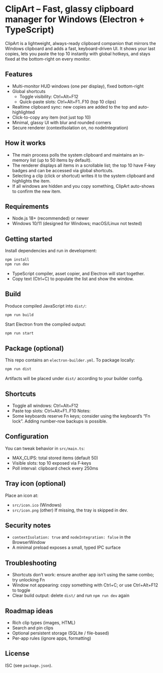 # ClipArt – Fast, glassy clipboard manager for Windows (Electron + TypeScript)

ClipArt is a lightweight, always-ready clipboard companion that mirrors the Windows clipboard and adds a fast, keyboard-driven UI. It shows your last copies, lets you paste the top 10 instantly with global hotkeys, and stays fixed at the bottom-right on every monitor.

## Features
- Multi-monitor HUD windows (one per display), fixed bottom-right
- Global shortcuts
  - Toggle visibility: Ctrl+Alt+F12
  - Quick-paste slots: Ctrl+Alt+F1..F10 (top 10 clips)
- Realtime clipboard sync: new copies are added to the top and auto-highlighted
- Click-to-copy any item (not just top 10)
- Minimal, glassy UI with blur and rounded corners
- Secure renderer (contextIsolation on, no nodeIntegration)

## How it works
- The main process polls the system clipboard and maintains an in-memory list (up to 50 items by default).
- The renderer displays all items in a scrollable list; the top 10 have F‑key badges and can be accessed via global shortcuts.
- Selecting a clip (click or shortcut) writes it to the system clipboard and highlights the item.
- If all windows are hidden and you copy something, ClipArt auto-shows to confirm the new item.

## Requirements
- Node.js 18+ (recommended) or newer
- Windows 10/11 (designed for Windows; macOS/Linux not tested)

## Getting started
Install dependencies and run in development:
```bash
npm install
npm run dev
```
- TypeScript compiler, asset copier, and Electron will start together.
- Copy text (Ctrl+C) to populate the list and show the window.

## Build
Produce compiled JavaScript into `dist/`:
```bash
npm run build
```
Start Electron from the compiled output:
```bash
npm run start
```

## Package (optional)
This repo contains an `electron-builder.yml`. To package locally:
```bash
npm run dist
```
Artifacts will be placed under `dist/` according to your builder config.

## Shortcuts
- Toggle all windows: Ctrl+Alt+F12
- Paste top slots: Ctrl+Alt+F1..F10
Notes:
- Some keyboards reserve Fn keys; consider using the keyboard’s “Fn lock”. Adding number-row backups is possible.

## Configuration
You can tweak behavior in `src/main.ts`:
- MAX_CLIPS: total stored items (default 50)
- Visible slots: top 10 exposed via F‑keys
- Poll interval: clipboard check every 250ms

## Tray icon (optional)
Place an icon at:
- `src/icon.ico` (Windows)
- `src/icon.png` (other)
If missing, the tray is skipped in dev.

## Security notes
- `contextIsolation: true` and `nodeIntegration: false` in the BrowserWindow
- A minimal preload exposes a small, typed IPC surface

## Troubleshooting
- Shortcuts don’t work: ensure another app isn’t using the same combo; try unlocking Fn
- Window not appearing: copy something with Ctrl+C; or use Ctrl+Alt+F12 to toggle
- Clear build output: delete `dist/` and run `npm run dev` again

## Roadmap ideas
- Rich clip types (images, HTML)
- Search and pin clips
- Optional persistent storage (SQLite / file-based)
- Per-app rules (ignore apps, formatting)

## License
ISC (see `package.json`).

